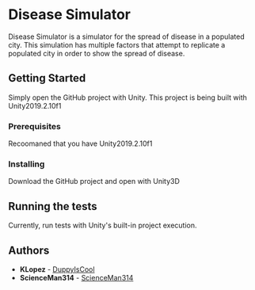 # Disease Simulator

Disease Simulator is a simulator for the spread of disease in a populated city. This simulation has multiple factors that attempt to replicate a populated city in order to show the spread of disease.

## Getting Started

Simply open the GitHub project with Unity. This project is being built with Unity2019.2.10f1

### Prerequisites

Recoomaned that you have Unity2019.2.10f1


### Installing
Download the GitHub project and open with Unity3D

## Running the tests
Currently, run tests with Unity's built-in project execution.

## Authors
* **KLopez** - [DuppyIsCool](https://github.com/DuppyIsCool)
* **ScienceMan314** - [ScienceMan314](https://github.com/ScienceMan314)
